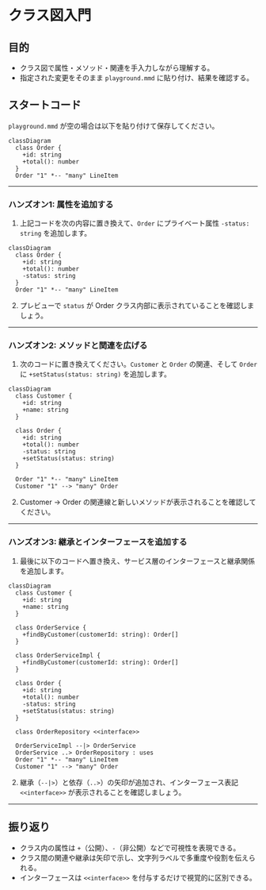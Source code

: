# クラス図入門

## 目的
- クラス図で属性・メソッド・関連を手入力しながら理解する。
- 指定された変更をそのまま `playground.mmd` に貼り付け、結果を確認する。

## スタートコード
`playground.mmd` が空の場合は以下を貼り付けて保存してください。

```mermaid
classDiagram
  class Order {
    +id: string
    +total(): number
  }
  Order "1" *-- "many" LineItem
```

---

### ハンズオン1: 属性を追加する
1. 上記コードを次の内容に置き換えて、`Order` にプライベート属性 `-status: string` を追加します。

```mermaid
classDiagram
  class Order {
    +id: string
    +total(): number
    -status: string
  }
  Order "1" *-- "many" LineItem
```

2. プレビューで `status` が Order クラス内部に表示されていることを確認しましょう。

---

### ハンズオン2: メソッドと関連を広げる
1. 次のコードに置き換えてください。`Customer` と `Order` の関連、そして `Order` に `+setStatus(status: string)` を追加します。

```mermaid
classDiagram
  class Customer {
    +id: string
    +name: string
  }

  class Order {
    +id: string
    +total(): number
    -status: string
    +setStatus(status: string)
  }

  Order "1" *-- "many" LineItem
  Customer "1" --> "many" Order
```

2. Customer → Order の関連線と新しいメソッドが表示されることを確認してください。

---

### ハンズオン3: 継承とインターフェースを追加する
1. 最後に以下のコードへ置き換え、サービス層のインターフェースと継承関係を追加します。

```mermaid
classDiagram
  class Customer {
    +id: string
    +name: string
  }

  class OrderService {
    +findByCustomer(customerId: string): Order[]
  }

  class OrderServiceImpl {
    +findByCustomer(customerId: string): Order[]
  }

  class Order {
    +id: string
    +total(): number
    -status: string
    +setStatus(status: string)
  }

  class OrderRepository <<interface>>

  OrderServiceImpl --|> OrderService
  OrderService ..> OrderRepository : uses
  Order "1" *-- "many" LineItem
  Customer "1" --> "many" Order
```

2. 継承（`--|>`）と依存（`..>`）の矢印が追加され、インターフェース表記 `<<interface>>` が表示されることを確認しましょう。

---

## 振り返り
- クラス内の属性は `+`（公開）、`-`（非公開）などで可視性を表現できる。
- クラス間の関連や継承は矢印で示し、文字列ラベルで多重度や役割を伝えられる。
- インターフェースは `<<interface>>` を付与するだけで視覚的に区別できる。
